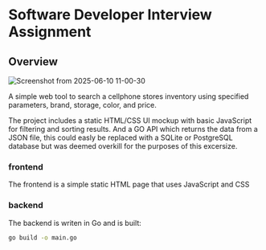 # Software Developer Interview Assignment

## Overview

![Screenshot from 2025-06-10 11-00-30](https://github.com/user-attachments/assets/87e0fe49-9bed-4611-aee1-5d70de1ff51b)

A simple web tool to search a cellphone stores inventory using specified parameters, brand, storage, color, and price.

The project includes a static HTML/CSS UI mockup with basic JavaScript for filtering and sorting results. And a GO API which returns the data from a JSON file, this could easly be replaced with a SQLite or PostgreSQL database but was deemed overkill for the purposes of this excersize.

### frontend

The frontend is a simple static HTML page that uses JavaScript and CSS

### backend

The backend is writen in Go and is built:

```bash
go build -o main.go
```
